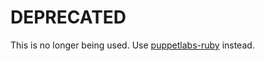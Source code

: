 # DEPRECATED

This is no longer being used. Use [puppetlabs-ruby](https://github.com/olindata/puppetlabs-ruby) instead.
